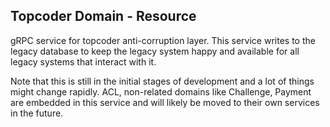 ## Topcoder Domain - Resource

gRPC service for topcoder anti-corruption layer. This service writes to the legacy database to keep the legacy system happy and available for all legacy systems that interact with it.

Note that this is still in the initial stages of development and a lot of things might change rapidly. ACL, non-related domains like Challenge, Payment are embedded in this service and will likely be moved to their own services in the future.
